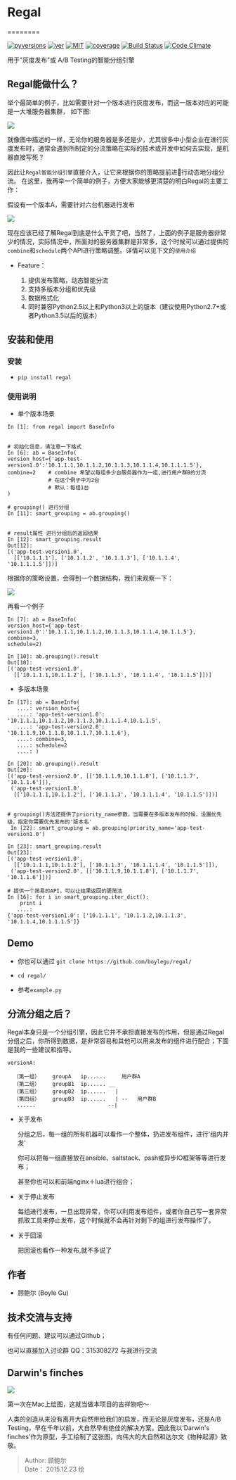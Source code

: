 # Regal
========

[![pyversions](https://img.shields.io/badge/python-2.6%2C2.7%2C3.4%2C3.5-blue.svg)]()
[![ver](https://img.shields.io/badge/release-v1.1-red.svg)]()
[![MIT](https://img.shields.io/badge/license-MIT-blue.svg)]()
[![coverage](https://img.shields.io/badge/coverage-92%25-yellowgreen.svg)]()
[![Build Status](https://travis-ci.org/boylegu/regal.svg?branch=master)](https://travis-ci.org/boylegu/regal)
[![Code Climate](https://codeclimate.com/github/boylegu/regal/badges/gpa.svg)](https://codeclimate.com/github/boylegu/regal)

用于"灰度发布"或 A/B Testing的智能分组引擎


## Regal能做什么？
举个最简单的例子，比如需要针对一个版本进行灰度发布，而这一版本对应的可能是一大堆服务器集群， 如下图:

![](http://cerou.img47.wal8.com/img47/539156_20160309131519/145750131219.png)

就像图中描述的一样，无论你的服务器是多还是少，尤其很多中小型企业在进行灰度发布时，通常会遇到所制定的分流策略在实际的技术或开发中如何去实现，是机器直接写死？

因此让``Regal智能分组引擎``直接介入，让它来根据你的策略提前进行动态地分组分流。
在这里，我再举一个简单的例子，方便大家能够更清楚的明白Regal的主要工作：

假设有一个版本A，需要针对六台机器进行发布

![](http://cerou.img47.wal8.com/img47/539156_20160309131519/145750131226.png)

现在应该已经了解Regal到底是什么干货了吧，当然了，上面的例子是服务器非常少的情况，实际情况中，所面对的服务器集群是非常多，这个时候可以通过提供的``combine``和``schedule``两个API进行策略调整。详情可以见下文的``使用介绍``

- Feature：

  1. 提供发布策略，动态智能分流
  2. 支持多版本分组和优先级
  3. 数据格式化
  4. 同时兼容Python2.5以上和Python3以上的版本（建议使用Python2.7+或者Python3.5以后的版本）
  

## 安装和使用

### 安装

 -  `` pip install regal ``

### 使用说明

- 单个版本场景

```
In [1]: from regal import BaseInfo


# 初始化信息，请注意一下格式
In [6]: ab = BaseInfo(
version_host={'app-test-version1.0':'10.1.1.1,10.1.1.2,10.1.1.3,10.1.1.4,10.1.1.1.5'},
combine=2    # combine 希望以每组多少台服务器作为一组,进行用户群B的分流
             # 在这个例子中为2台
             # 默认：每组1台
)

# grouping() 进行分组
In [11]: smart_grouping = ab.grouping() 


# result属性 进行分组后的返回结果
In [12]: smart_grouping.result
Out[12]:
[('app-test-version1.0',
  [['10.1.1.1'], ['10.1.1.2', '10.1.1.3'], ['10.1.1.4', '10.1.1.1.5']])]
```
根据你的策略设置，会得到一个数据结构，我们来观察一下：

![](http://cerou.img47.wal8.com/img47/539156_20160309131519/145750131224.png)

再看一个例子

```
In [7]: ab = BaseInfo(
version_host={'app-test-version1.0':'10.1.1.1,10.1.1.2,10.1.1.3,10.1.1.4,10.1.1.5'},
combine=3,
schedule=2)

In [10]: ab.grouping().result
Out[10]:
[('app-test-version1.0',
  [['10.1.1.1,10.1.1.2'], ['10.1.1.3', '10.1.1.4', '10.1.1.5']])]

```

- 多版本场景

``` 
In [17]: ab = BaseInfo(
   ....: version_host={
   ....: 'app-test-version1.0': '10.1.1.1,10.1.1.2,10.1.1.3,10.1.1.1.4,10.1.1.5',
   ....: 'app-test-version2.0': '10.1.1.9,10.1.1.8,10.1.1.7,10.1.1.6'},
   ....: combine=3,
   ....: schedule=2
   ....: )
   
In [20]: ab.grouping().result
Out[20]:
[('app-test-version2.0', [['10.1.1.9,10.1.1.8'], ['10.1.1.7', '10.1.1.6']]),
 ('app-test-version1.0',
  [['10.1.1.1,10.1.1.2'], ['10.1.1.3', '10.1.1.1.4', '10.1.1.5']])]   


# grouping()方法还提供了priority_name参数，当需要在多版本发布的时候，设置优先级，指定你需要优先发布的'版本名'
 In [22]: smart_grouping = ab.grouping(priority_name='app-test-version1.0')

In [23]: smart_grouping.result
Out[23]:
[('app-test-version1.0',
  [['10.1.1.1,10.1.1.2'], ['10.1.1.3', '10.1.1.1.4', '10.1.1.5']]),
 ('app-test-version2.0', [['10.1.1.9,10.1.1.8'], ['10.1.1.7', '10.1.1.6']])]

# 提供一个简易的API，可以让结果返回的更简洁  
In [16]: for i in smart_grouping.iter_dict():   
    print i
   ....:
{'app-test-version1.0': ['10.1.1.1', '10.1.1.2,10.1.1.3', '10.1.1.4,10.1.1.1.5']}

```

## Demo

- 你也可以通过 `` git clone https://github.com/boylegu/regal/ ``

- `` cd regal/ ``

- 参考`` example.py ``


## 分流分组之后？

Regal本身只是一个分组引擎，因此它并不承担直接发布的作用，但是通过Regal分组之后，你所得到数据，是非常容易和其他可以用来发布的组件进行配合；下面是我的一些建议和指导。

```
versionA:

  （第一组）    groupA   ip......     用户群A    
  （第二组）    groupB1  ip...... __ 
  （第三组）    groupB2  ip......   |
  （第四组）    groupB3  ip......   | --   用户群B   
   ......                       --|
```

- 关于发布

  分组之后，每一组的所有机器可以看作一个整体，扔进发布组件，进行'组内并发'

  你可以把每一组直接放在ansible、saltstack、pssh或异步IO框架等等进行发布；
  
  甚至你也可以和前端nginx＋lua进行组合；

- 关于停止发布

  每组进行发布，一旦出现异常，你可以利用发布组件，或者你自己写一套异常抓取工具来停止发布，这个时候就不会再针对剩下的组进行发布操作了。

- 关于回滚

  把回滚也看作一种发布,就不多说了

## 作者

- 顾鲍尔 (Boyle Gu)
  
## 技术交流与支持

有任何问题、建议可以通过Github；

也可以直接加入讨论群 QQ：315308272 与我进行交流


## Darwin's finches

![](http://cerou.img47.wal8.com/img47/539156_20160309131519/145750364419.jpg)

第一次在Mac上绘图，这就当做本项目的吉祥物吧～

人类的创造从来没有离开大自然带给我们的启发，而无论是灰度发布，还是A/B Testing，早在千年以前，大自然早有绝佳的解决方案。因此我以‘Darwin's finches’作为原型，手工绘制了这张图，向伟大的大自然和达尔文《物种起源》致敬。

> Author: 顾鲍尔     
> Date： 2015.12.23 绘



